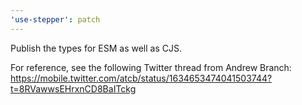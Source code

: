 ```yaml
---
'use-stepper': patch
---
```


Publish the types for ESM as well as CJS.

For reference, see the following Twitter thread from Andrew Branch: https://mobile.twitter.com/atcb/status/1634653474041503744?t=8RVawwsEHrxnCD8BaITckg
